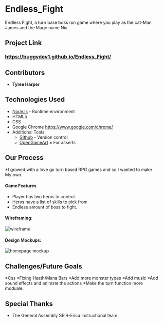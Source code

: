 # Endless_Fight
Endless Fight, a turn base boss run game where you play  as the cat-Man James and the Mage name Nia. 

## Project Link
### https://buggydev1.github.io/Endless_Fight/


## Contributors
* **Tyree Harper** 


## Technologies Used
* [Node.js](https://nodejs.org/en/) - Runtime environment
* HTML5
* CSS
* Google Chrome https://www.google.com/chrome/ 
* Additional Tools: 
  * [Github](https://github.com/) - Version control
  * [OpenGameArt](https://opengameart.org/) = For asserts
    
   
## Our Process
*I growed with a love go turn based RPG games and so I wanted to make My own.

#### Game Features
* Player has two heros to control.
* Heros have a list of skills to pick from
* Endless amount of boss to fight.


#### Wireframing:
![wireframe](https://i.imgur.com/58jM6JP.pngg)




#### Design Mockups:
![homepage mockup](https://i.imgur.com/4r4Te9D.png)


## Challenges/Future Goals
*Css
*Fixing Heath/Mana Bars
*Add more monster types
*Add music
*Add sound effects and animate the actions
*Make the turn function more moduale.


## Special Thanks
* The General Assembly SEIR-Erica instructional team
